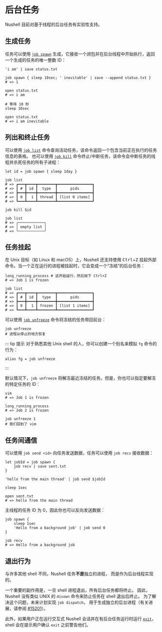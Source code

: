 # 后台任务

Nushell 目前对基于线程的后台任务有实验性支持。

## 生成任务

任务可以使用 [`job spawn`](/zh-CN/commands/docs/job_spawn.md) 生成，它接收一个闭包并在后台线程中开始执行，返回一个生成的任务的唯一整数 ID：

```nu
'i am' | save status.txt

job spawn { sleep 10sec; ' inevitable' | save --append status.txt }
# => 1

open status.txt
# => i am

# 等待 10 秒
sleep 10sec

open status.txt
# => i am inevitable
```

## 列出和终止任务

可以使用 [`job list`](/zh-CN/commands/docs/job_list.md) 命令查询活动任务，该命令返回一个包含当前正在执行的任务信息的表格。
也可以使用 [`job kill`](/zh-CN/commands/docs/job_kill.md) 命令终止/中断任务，该命令会中断任务的线程并杀死任务的所有子进程：

```nu
let id = job spawn { sleep 1day }

job list
# => ┏━━━┳━━━━┳━━━━━━━━┳━━━━━━━━━━━━━━━━┓
# => ┃ # ┃ id ┃  type  ┃      pids      ┃
# => ┣━━━╋━━━━╋━━━━━━━━╋━━━━━━━━━━━━━━━━┫
# => ┃ 0 ┃  1 ┃ thread ┃ [list 0 items] ┃
# => ┗━━━┻━━━━┻━━━━━━━━┻━━━━━━━━━━━━━━━━┛

job kill $id

job list
# => ╭────────────╮
# => │ empty list │
# => ╰────────────╯
```

## 任务挂起

在 Unix 目标（如 Linux 和 macOS）上，Nushell 还支持使用 <kbd>Ctrl</kbd>+<kbd>Z</kbd> 挂起外部命令。当一个正在运行的进程被挂起时，它会变成一个“冻结”的后台任务：

```nu
long_running_process # 这开始运行，然后按下 Ctrl+Z
# => Job 1 is frozen

job list
# => ┏━━━┳━━━━┳━━━━━━━━┳━━━━━━━━━━━━━━━━┓
# => ┃ # ┃ id ┃  type  ┃      pids      ┃
# => ┣━━━╋━━━━╋━━━━━━━━╋━━━━━━━━━━━━━━━━┫
# => ┃ 0 ┃  1 ┃ frozen ┃ [list 1 items] ┃
# => ┗━━━┻━━━━┻━━━━━━━━┻━━━━━━━━━━━━━━━━┛
```

可以使用 [`job unfreeze`](/zh-CN/commands/docs/job_unfreeze.md) 命令将冻结的任务带回前台：

```nu
job unfreeze
# 进程从停止的地方恢复
```

::: tip 提示
对于熟悉其他 Unix shell 的人，你可以创建一个别名来模拟 `fg` 命令的行为：

```nu
alias fg = job unfreeze
```

:::

默认情况下，`job unfreeze` 将解冻最近冻结的任务。但是，你也可以指定要解冻的特定任务的 ID：

```nu
vim
# => Job 1 is frozen

long_running_process
# => Job 2 is frozen

job unfreeze 1
# 我们回到了 vim
```

## 任务间通信

可以使用 `job send <id>` 向任务发送数据，任务可以使用 `job recv` 接收数据：

```nu
let jobId = job spawn {
    job recv | save sent.txt
}

'hello from the main thread' | job send $jobId

sleep 1sec

open sent.txt
# => hello from the main thread
```

主线程的任务 ID 为 0，因此你也可以反向发送数据：

```nu
job spawn {
    sleep 1sec
    'Hello from a background job' | job send 0
}

job recv
# => Hello from a background job
```

## 退出行为

与许多其他 shell 不同，Nushell 任务**不是**独立的进程，
而是作为后台线程实现的。

一个重要的副作用是，一旦 shell 进程退出，所有后台任务都将终止。
因此，Nushell 没有类似 UNIX 的 `disown` 命令来防止任务在 shell 退出后终止。
为了解决这个问题，未来计划实现 `job dispatch`，
用于生成独立的后台进程（有关进展，请参阅 [#15201](https://github.com/nushell/nushell/issues/15193?issue=nushell%7Cnushell%7C15201)）。

此外，如果用户正在运行交互式 Nushell 会话并在有后台任务运行时运行
[`exit`](/zh-CN/commands/docs/exit.md)，
shell 会在提示用户确认 `exit` 之前警告他们。
